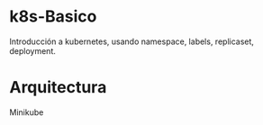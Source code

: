 # k8s-Basico

Introducción a kubernetes, usando namespace, labels, replicaset, deployment.

# Arquitectura 

Minikube

